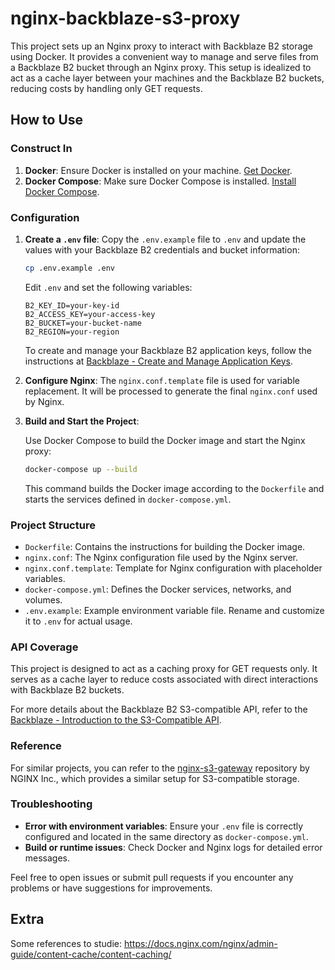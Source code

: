 # nginx-backblaze-s3-proxy

This project sets up an Nginx proxy to interact with Backblaze B2 storage using Docker. 
It provides a convenient way to manage and serve files from a Backblaze B2 bucket through an Nginx proxy. 
This setup is idealized to act as a cache layer between your machines and the Backblaze B2 buckets, reducing costs by handling only GET requests.

## How to Use

### Construct In

1. **Docker**: Ensure Docker is installed on your machine. [Get Docker](https://docs.docker.com/get-docker/).
2. **Docker Compose**: Make sure Docker Compose is installed. [Install Docker Compose](https://docs.docker.com/compose/install/).

### Configuration

1. **Create a `.env` file**: Copy the `.env.example` file to `.env` and update the values with your Backblaze B2 credentials and bucket information:

   ```bash
   cp .env.example .env
   ```

   Edit `.env` and set the following variables:

   ```env
   B2_KEY_ID=your-key-id
   B2_ACCESS_KEY=your-access-key
   B2_BUCKET=your-bucket-name
   B2_REGION=your-region
   ```

   To create and manage your Backblaze B2 application keys, follow the instructions at [Backblaze - Create and Manage Application Keys](https://www.backblaze.com/docs/cloud-storage-create-and-manage-app-keys).

2. **Configure Nginx**: The `nginx.conf.template` file is used for variable replacement. It will be processed to generate the final `nginx.conf` used by Nginx.

3. **Build and Start the Project**:

   Use Docker Compose to build the Docker image and start the Nginx proxy:

   ```bash
   docker-compose up --build
   ```

   This command builds the Docker image according to the `Dockerfile` and starts the services defined in `docker-compose.yml`.

### Project Structure

- `Dockerfile`: Contains the instructions for building the Docker image.
- `nginx.conf`: The Nginx configuration file used by the Nginx server.
- `nginx.conf.template`: Template for Nginx configuration with placeholder variables.
- `docker-compose.yml`: Defines the Docker services, networks, and volumes.
- `.env.example`: Example environment variable file. Rename and customize it to `.env` for actual usage.

### API Coverage

This project is designed to act as a caching proxy for GET requests only. It serves as a cache layer to reduce costs associated with direct interactions with Backblaze B2 buckets.

For more details about the Backblaze B2 S3-compatible API, refer to the [Backblaze - Introduction to the S3-Compatible API](https://www.backblaze.com/apidocs/introduction-to-the-s3-compatible-api).

### Reference

For similar projects, you can refer to the [nginx-s3-gateway](https://github.com/nginxinc/nginx-s3-gateway) repository by NGINX Inc., which provides a similar setup for S3-compatible storage.

### Troubleshooting

- **Error with environment variables**: Ensure your `.env` file is correctly configured and located in the same directory as `docker-compose.yml`.
- **Build or runtime issues**: Check Docker and Nginx logs for detailed error messages.

Feel free to open issues or submit pull requests if you encounter any problems or have suggestions for improvements.

## Extra
Some references to studie:
https://docs.nginx.com/nginx/admin-guide/content-cache/content-caching/